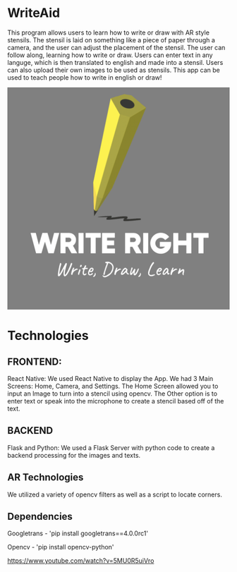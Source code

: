 # WriteAid
This program allows users to learn how to write or draw with AR style stensils. The stensil is laid on something like a piece of paper through a camera, and the user can
adjust the placement of the stensil. The user can follow along, learning how to write or draw. Users can enter text in any languge, which is then translated to 
english and made into a stensil. Users can also upload their own images to be used as stensils. This app can be used to teach people how to write in english or draw!


![Screenshot](WriteRightLogo.png)



# Technologies

## FRONTEND:

   React Native: 
We used React Native to display the App. We had 3 Main Screens: Home, Camera, and Settings. The Home Screen allowed you to input an Image to turn into a stencil using opencv. The Other option is to enter text or speak into the microphone to create a stencil based off of the text. 

## BACKEND

   Flask and Python:
We used a Flask Server with python code to create a backend processing for the images and texts. 

## AR Technologies
We utilized a variety of opencv filters as well as a script to locate corners.


## Dependencies
Googletrans - 'pip install googletrans==4.0.0rc1'

Opencv - 'pip install opencv-python'

https://www.youtube.com/watch?v=5MU0R5uiVro
